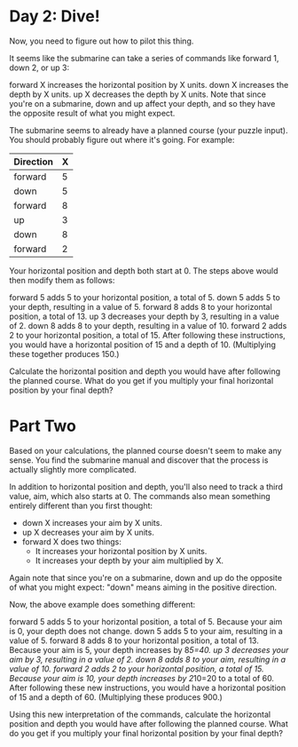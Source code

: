 # Day 2: Dive!

Now, you need to figure out how to pilot this thing.

It seems like the submarine can take a series of commands like forward 1, down 2, or up 3:

forward X increases the horizontal position by X units. down X increases the depth by X units. up X decreases the depth
by X units. Note that since you're on a submarine, down and up affect your depth, and so they have the opposite result
of what you might expect.

The submarine seems to already have a planned course (your puzzle input). You should probably figure out where it's
going. For example:

| Direction | X
|----| ----|
| forward | 5
| down | 5
| forward | 8
| up | 3
| down | 8
| forward | 2

Your horizontal position and depth both start at 0. The steps above would then modify them as follows:

forward 5 adds 5 to your horizontal position, a total of 5. down 5 adds 5 to your depth, resulting in a value of 5.
forward 8 adds 8 to your horizontal position, a total of 13. up 3 decreases your depth by 3, resulting in a value of 2.
down 8 adds 8 to your depth, resulting in a value of 10. forward 2 adds 2 to your horizontal position, a total of 15.
After following these instructions, you would have a horizontal position of 15 and a depth of 10. (Multiplying these
together produces 150.)

Calculate the horizontal position and depth you would have after following the planned course. What do you get if you
multiply your final horizontal position by your final depth?

# Part Two

Based on your calculations, the planned course doesn't seem to make any sense. You find the submarine manual and
discover that the process is actually slightly more complicated.

In addition to horizontal position and depth, you'll also need to track a third value, aim, which also starts at 0. The
commands also mean something entirely different than you first thought:

- down X increases your aim by X units.
- up X decreases your aim by X units.
- forward X does two things:
    - It increases your horizontal position by X units.
    - It increases your depth by your aim multiplied by X.

Again note that since you're on a submarine, down and up do the opposite of what you might expect: "down" means aiming
in the positive direction.

Now, the above example does something different:

forward 5 adds 5 to your horizontal position, a total of 5. Because your aim is 0, your depth does not change. down 5
adds 5 to your aim, resulting in a value of 5. forward 8 adds 8 to your horizontal position, a total of 13. Because your
aim is 5, your depth increases by 8*5=40. up 3 decreases your aim by 3, resulting in a value of 2. down 8 adds 8 to your
aim, resulting in a value of 10. forward 2 adds 2 to your horizontal position, a total of 15. Because your aim is 10,
your depth increases by 2*10=20 to a total of 60. After following these new instructions, you would have a horizontal
position of 15 and a depth of 60. (Multiplying these produces 900.)

Using this new interpretation of the commands, calculate the horizontal position and depth you would have after
following the planned course. What do you get if you multiply your final horizontal position by your final depth?
